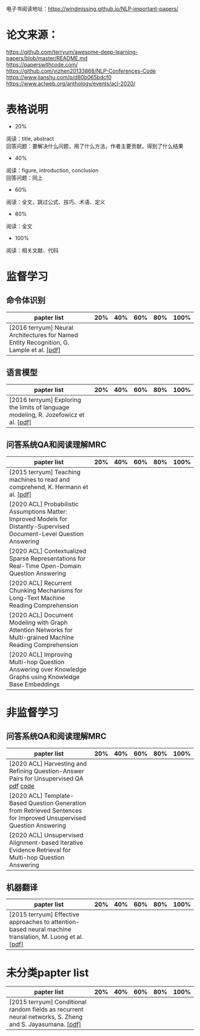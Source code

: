 电子书阅读地址：https://windmissing.github.io/NLP-important-papers/  

# 论文来源：

https://github.com/terryum/awesome-deep-learning-papers/blob/master/README.md  
https://paperswithcode.com/  
https://github.com/yizhen20133868/NLP-Conferences-Code  
https://www.jianshu.com/p/d80b065bdcf0
https://www.aclweb.org/anthology/events/acl-2020/

# 表格说明

- 20%

阅读：title, abstract  
回答问题：要解决什么问题，用了什么方法，作者主要贡献，得到了什么结果  

- 40%

阅读：figure, introduction, conclusion  
回答问题：同上

- 60%

阅读：全文，跳过公式、技巧、术语、定义  

- 80%

阅读：全文

- 100%

阅读：相关文献、代码

# 监督学习

## 命令体识别

|papter list|20%|40%|60%|80%|100%|
|---|---|---|---|---|---|
|[2016 terryum] Neural Architectures for Named Entity Recognition, G. Lample et al. [[pdf]](http://aclweb.org/anthology/N/N16/N16-1030.pdf)|

## 语言模型

|papter list|20%|40%|60%|80%|100%|
|---|---|---|---|---|---|
|[2016 terryum] Exploring the limits of language modeling, R. Jozefowicz et al. [[pdf]](http://arxiv.org/pdf/1602.02410)|

## 问答系统QA和阅读理解MRC

|papter list|20%|40%|60%|80%|100%|
|---|---|---|---|---|---|
|[2015 terryum] Teaching machines to read and comprehend, K. Hermann et al. [[pdf]](http://papers.nips.cc/paper/5945-teaching-machines-to-read-and-comprehend.pdf)|
|[2020 ACL] Probabilistic Assumptions Matter: Improved Models for Distantly-Supervised Document-Level Question Answering | |
|[2020 ACL] Contextualized Sparse Representations for Real-Time Open-Domain Question Answering||
|[2020 ACL] Recurrent Chunking Mechanisms for Long-Text Machine Reading Comprehension||
|[2020 ACL] Document Modeling with Graph Attention Networks for Multi-grained Machine Reading Comprehension||
|[2020 ACL] Improving Multi-hop Question Answering over Knowledge Graphs using Knowledge Base Embeddings||


# 非监督学习

## 问答系统QA和阅读理解MRC

|papter list|20%|40%|60%|80%|100%|
|---|---|---|---|---|---|
|[2020 ACL] Harvesting and Refining Question-Answer Pairs for Unsupervised QA [pdf](https://www.aclweb.org/anthology/2020.acl-main.600.pdf) [code](https://github.com/Neutralzz/RefQA)|
|[2020 ACL] Template-Based Question Generation from Retrieved Sentences for Improved Unsupervised Question Answering||
|[2020 ACL] Unsupervised Alignment-based Iterative Evidence Retrieval for Multi-hop Question Answering||

## 机器翻译

|papter list|20%|40%|60%|80%|100%|
|---|---|---|---|---|---|
|[2015 terryum] Effective approaches to attention-based neural machine translation, M. Luong et al. [[pdf]](https://arxiv.org/pdf/1508.04025)|

# 未分类papter list

|papter list|20%|40%|60%|80%|100%|
|---|---|---|---|---|---|
|[2015 terryum] Conditional random fields as recurrent neural networks, S. Zheng and S. Jayasumana. [[pdf]](http://www.cv-foundation.org/openaccess/content_iccv_2015/papers/Zheng_Conditional_Random_Fields_ICCV_2015_paper.pdf)|
